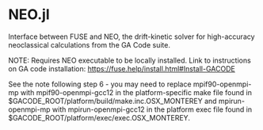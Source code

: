 # NEO.jl

Interface between FUSE and NEO, the drift-kinetic solver for high-accuracy neoclassical
calculations from the GA Code suite. 

NOTE: Requires NEO executable to be locally installed. 
Link to instructions on GA code installation: https://fuse.help/install.html#Install-GACODE

See the note following step 6 - you may need to replace mpif90-openmpi-mp with mpif90-openmpi-gcc12
in the platform-specific make file found in $GACODE_ROOT/platform/build/make.inc.OSX_MONTEREY and
mpirun-openmpi-mp with mpirun-openmpi-gcc12 in the platform exec file found in
$GACODE_ROOT/platform/exec/exec.OSX_MONTEREY. 
